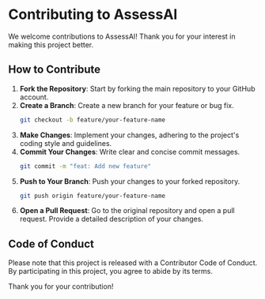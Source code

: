 # Contributing to AssessAI

We welcome contributions to AssessAI! Thank you for your interest in making this project better.

## How to Contribute

1.  **Fork the Repository**: Start by forking the main repository to your GitHub account.
2.  **Create a Branch**: Create a new branch for your feature or bug fix.
    ```bash
    git checkout -b feature/your-feature-name
    ```
3.  **Make Changes**: Implement your changes, adhering to the project's coding style and guidelines.
4.  **Commit Your Changes**: Write clear and concise commit messages.
    ```bash
    git commit -m "feat: Add new feature"
    ```
5.  **Push to Your Branch**: Push your changes to your forked repository.
    ```bash
    git push origin feature/your-feature-name
    ```
6.  **Open a Pull Request**: Go to the original repository and open a pull request. Provide a detailed description of your changes.

## Code of Conduct

Please note that this project is released with a Contributor Code of Conduct. By participating in this project, you agree to abide by its terms.

Thank you for your contribution!
